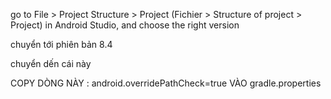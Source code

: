 go to File > Project Structure > Project (Fichier > Structure of project > Project) in Android Studio, and choose the right version

chuyển tới phiên bản 8.4 

chuyển dến cái này

 COPY DÒNG NÀY : android.overridePathCheck=true  VÀO gradle.properties





